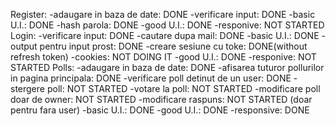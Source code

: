 Register:
	-adaugare in baza de date: DONE
	-verificare input: DONE
	-basic U.I.: DONE
	-hash parola: DONE
	-good U.I.: DONE
	-responive: NOT STARTED
Login:
	-verificare input: DONE
	-cautare dupa mail: DONE
	-basic U.I.: DONE
	-output pentru input prost: DONE
	-creare sesiune cu toke: DONE(without refresh token)
	-cookies: NOT DOING IT
	-good U.I.: DONE
	-responive: NOT STARTED
Polls:
	-adaugare in baza de date: DONE
	-afisarea tuturor pollurilor in pagina principala: DONE
	-verificare poll detinut de un user: DONE
	-stergere poll: NOT STARTED
	-votare la poll: NOT STARTED
	-modificare poll doar de owner: NOT STARTED
	-modificare raspuns: NOT STARTED
	(doar pentru fara user)
	-basic U.I.: DONE
	-good U.I.: DONE
	-responsive: DONE
